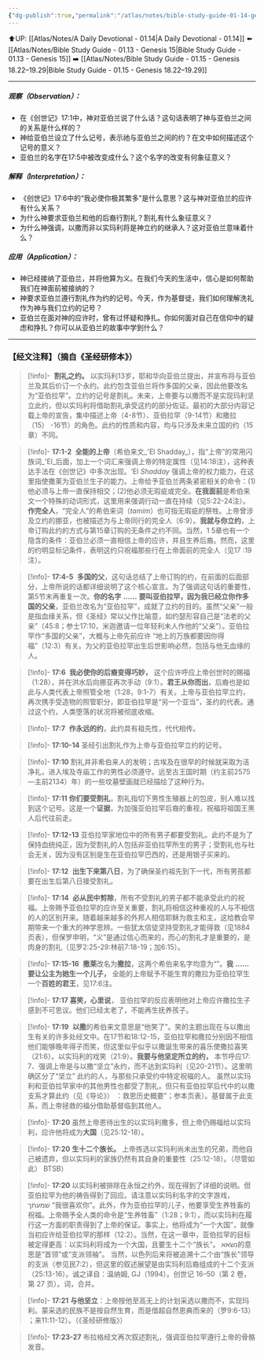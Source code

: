 ```yaml
---
{"dg-publish":true,"permalink":"/atlas/notes/bible-study-guide-01-14-genesis-17/","noteIcon":""}
---
```


⬆️UP: [[Atlas/Notes/A Daily Devotional - 01.14\|A Daily Devotional - 01.14]]
⬅️ [[Atlas/Notes/Bible Study Guide - 01.13 - Genesis 15\|Bible Study Guide - 01.13 - Genesis 15]]
➡️ [[Atlas/Notes/Bible Study Guide - 01.15 - Genesis 18.22–19.29\|Bible Study Guide - 01.15 - Genesis 18.22–19.29]]

---
##### 观察（Observation）：
- 在《创世记》17:1中，神对亚伯兰说了什么话？这句话表明了神与亚伯兰之间的关系是什么样的？
- 神给亚伯兰设立了什么记号，表示祂与亚伯兰之间的约？在文中如何描述这个记号的意义？
- 亚伯兰的名字在17:5中被改变成什么？这个名字的改变有何象征意义？
#####  解释（Interpretation）：
- 《创世记》17:6中的“我必使你极其繁多”是什么意思？这与神对亚伯兰的应许有什么关系？
-  为什么神要求亚伯兰和他的后裔行割礼？割礼有什么象征意义？
 - 为什么神强调，以撒而非以实玛利将是神立约的继承人？这对亚伯兰意味着什么？
#####  应用（Application）：
- 神已经接纳了亚伯兰，并将他算为义。在我们今天的生活中，信心是如何帮助我们在神面前被接纳的？
- 神要求亚伯兰遵行割礼作为约的记号。今天，作为基督徒，我们如何理解洗礼作为神与我们立约的记号？
- 亚伯兰在面对神的应许时，曾有过怀疑和挣扎。你如何面对自己在信仰中的疑虑和挣扎？你可以从亚伯兰的故事中学到什么？
---
### 【经文注释】（摘自《圣经研修本》）

> [!info]-  **割礼之约。** 
> 以实玛利13岁，耶和华向亚伯兰提出，并宣布将与亚伯兰及其后价订一个永约。此约包含亚伯兰将作多国的父亲，因此他要改名为“亚伯拉罕”。立约的记号是割礼。未来，上帝要与以撒而不是实现玛利坚立此约，但以实玛利将借助割礼承受这约的部分佐证。最初的大部分内容记载上帝的宣告，集中描述上帝（4-8节）、亚伯拉罕（9-14节）和撒拉（15） -16节）的角色。此约的性质和内容，均与只涉及未来立国的约（15章）不同。

> [!info]- **17:1-2** 
> **全能的上帝**（希伯来文_'El Shadday_），指“上帝”的常用闪族词_'El_后面，加上一个词汇来强调上帝的特定属性（见14:18注），这种表达手法在《创世记》中多次出现。‘El _Shadday_ 强调上帝的权力能力，在这里指使撒莱为亚伯兰生子的能力。上帝给予亚伯兰两条紧密相关的命令：(1)他必须与上帝一直保持相交；(2)他必须无瑕疵或完全。**在我面前**是希伯来文一个特殊的动词形式，这里用来强调行动一直在持续（见5:22-24注）。**作完全人**，“完全人”的希伯来词（_tamim_）也可指无瑕疵的祭牲。上帝曾涉及立约的挪亚，也被描述为与上帝同行的完全人（6:9）。**我就与你立约**，上帝订购此约的方式与第15章订购的无条件之约不同。当然，1 5章也有一个隐含的条件：亚伯兰必须一直相信上帝的应许，并且生养后裔。然而，这里的约明显标记条件，表明这约只祝福那些行在上帝面前的完全人（见17 :19注）。

> [!info]- **17:4-5** 
> **多国的父**，这句话总结了上帝订购的约，在前面的后面部分，上帝所说的话都详细说明了这个核心宣言。为了强调这句话的重要性，第5节末再重复一次。**你的名字** **……** **要叫亚伯拉罕，因为我已经立你作多国的父亲**，亚伯兰改名为“亚伯拉罕”，成就了立约的目的。虽然“父亲”一般是指血缘关系，但《圣经》常以父作比喻意，如约瑟形容自己是“法老的父亲”（45:8；参士17:10，米迦邀请一位年轻利未人作他的“父亲”）。亚伯拉罕作“多国的父亲”，大概与上帝先前应许 “地上的万族都要因你得福”（12:3）有关。为父的亚伯拉罕出生后世影响必然，包括与他无血缘的人。

> [!info]- **17:6** 
> **我必使你的后裔变得巧妙，** 这个应许呼应上帝创世时的赐福（1:28），并在洪水后向挪亚再次手动（9:1）。**君王从你而出**，后裔也是如此与人类代表上帝照管全地（1:28，9:1-7）有关。上帝与亚伯拉罕立约，再次携手受造物的照管职分，即亚伯拉罕是“另一个亚当”，圣约的代表。通过这个约，人类堕落的状况将被彻底收缩。

> [!info]- **17:7** 
> **作永远的约**，此约具有祖先性，代代相传。

> [!info]- **17:10-14**
> 圣经引出割礼作为上帝与亚伯拉罕立约的记号。

> [!info]- **17:10**
> 割礼并非希伯来人的发明；古埃及在很早的时候就采取为洁净礼，进入埃及寺庙工作的男性必须遵守。远至古王国时期（约主前2575—主前2134）年）的一些坟墓壁画就已经描绘了这种行为。

> [!info]- **17:11**
> **你们要受割礼**，割礼指切下男性生殖器上的包皮，别人难以找到这个记号。这是一个**证据**，为加强亚伯拉罕后裔的重视，祝福将祖国王黑人后代往前走。

> [!info]- **17:12-13**
> 亚伯拉罕家地位中的所有男子都要受割礼。此约不是为了保持血统纯正，因为受割礼的人包括非亚伯拉罕所生的男子；受割礼也与社会无关，因为没有区别是生在亚伯拉罕巴西的，还是用银子买来的。

> [!info]- **17:12** 
> **出生下来第八日**，为了确保圣约祖先到下一代，所有男孩都要在出生后第八日接受割礼。

> [!info]- **17:14** 
> **必从民中剪除**，所有不受割礼的男子都不能承受此约的祝福。上帝赐予亚伯拉罕的应许至关重要，割礼将相信这种重视的人与不相信的人的区别开来。随着越来越多的外邦人相信耶稣为救主和主，这给教会早期带来一个重大的神学思辨。一些犹太信徒坚持受割礼才能得救（见1884页表），但保罗申明，“义”是通过信心而来的，而心的割礼才是重要的，是肉身的割礼（见罗2:25-29:林前7:18-19；加6:15）。

> [!info]- **17:15-16** 
> **撒莱**改名为**撒拉**，这两个希伯来名字均意为“”。**我** **……** **要让公主为她生一个儿子，** 全能的上帝赋予不能生育的撒拉为亚伯拉罕生一个**百姓的君王**，见17:6注。

> [!info]- **17:17 喜笑，心里说**，
> 亚伯拉罕的反应表明他对上帝应许撒拉生子感到不可思议。他们已经太老了，不能再生抚养孩子。

> [!info]- **17:19** 
> **以撒**的希伯来文意思是“他笑了”。笑的主题出现在与以撒出生有关的许多处经文中。在17节和18:12-15，亚伯拉罕和撒拉分别因不相信他们能够晚年得子而笑，但这里似乎似乎以撒诞生带来的喜乐使撒拉喜笑（21:6）。以实玛利的戏笑（21:9）。**我要与他坚定所立的约，** 本节呼应17: 7、强调上帝是与以撒“坚立”永约，而不达到实玛利（见20-21节）。这里明确区分了“坚立” 此约的人，与那些只承受约中特定祝福的人。 虽然以实玛利和亚伯拉罕家中的其他男性也都受了割礼，但只有亚伯拉罕后代中的以撒支系才算此约（见《导论》） ：救恩历史概要”；参本页表）。基督属于此支系，而上帝拯救的福分借助基督临到其他人。

> [!info]- **17:20**
> 虽然上帝恩待出生的以实玛利撒多，但上帝仍赐福给以实玛利，应许他将成为**大国**（见25:12-18）。

> [!info]- **17:20** 
> **生十二个族长。** 上帝拣选以实玛利尚未出生的兄弟，而他自己被遗弃，但以实玛利的家族仍然有其自身的重要性（25:12-18）。（尽管如此） BTSB）

> [!info]- **17:20**
> 以实玛利被排除在永恒之约外，现在得到了详细的说明。但亚伯拉罕为他的祷告得到了回应。请注意以实玛利名字的文字游戏，שׁמעתך “我很喜欢你”。此外，作为亚伯拉罕的儿子，他要享受生养牲畜的祝福。上帝赐予全人类的命令是“生养牲畜”（1:28；9:1），而以实玛利在履行这一方面的职责得到了上帝的保证。事实上，他将成为“一个大国”，就像当初应许给亚伯拉罕的那样（12:2）。当然，在这一章中，亚伯拉罕的目标被定得更高：以实玛利将成为一个大国，且要生十二个“族长”。 נשׂאא的意思是“首领”或“支派领袖”。 当然，以色列后来将被追溯十二个由“族长”领导的支派（参见民7:2），但这里的叙述展望是由实玛利后裔组成的十二个支派（25:13-16）。诚之译自：温纳姆, GJ（1994）。创世记 16–50（第 2 卷，第 27 页）。词，合并。

> [!info]- **17:21** 
> **与他坚立**：上帝按他至高无上的计划采选以撒而不，实现玛利。蒙采选的民族不是按自然生育，而是借超自然恩典而来的（罗9:6-13） ；来11:11-12）。（《圣经研修版》）

> [!info]- **17:23-27**
> 布拉格经文再次叙述割礼，强调亚伯拉罕遵行上帝的骨骼发音。